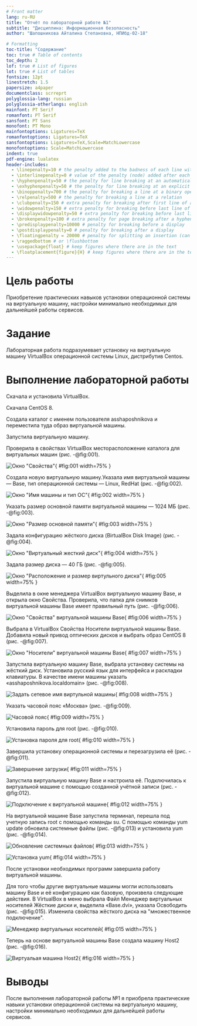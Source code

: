 ```yaml
---
# Front matter
lang: ru-RU
title: "Отчёт по лабораторной работе №1"
subtitle: "Дисциплина: Информационная безопасность"
author: "Шапошникова Айталина Степановна, НПИбд-02-18"

# Formatting
toc-title: "Содержание"
toc: true # Table of contents
toc_depth: 2
lof: true # List of figures
lot: true # List of tables
fontsize: 12pt
linestretch: 1.5
papersize: a4paper
documentclass: scrreprt
polyglossia-lang: russian
polyglossia-otherlangs: english
mainfont: PT Serif
romanfont: PT Serif
sansfont: PT Sans
monofont: PT Mono
mainfontoptions: Ligatures=TeX
romanfontoptions: Ligatures=TeX
sansfontoptions: Ligatures=TeX,Scale=MatchLowercase
monofontoptions: Scale=MatchLowercase
indent: true
pdf-engine: lualatex
header-includes:
  - \linepenalty=10 # the penalty added to the badness of each line within a paragraph (no associated penalty node) Increasing the value makes tex try to have fewer lines in the paragraph.
  - \interlinepenalty=0 # value of the penalty (node) added after each line of a paragraph.
  - \hyphenpenalty=50 # the penalty for line breaking at an automatically inserted hyphen
  - \exhyphenpenalty=50 # the penalty for line breaking at an explicit hyphen
  - \binoppenalty=700 # the penalty for breaking a line at a binary operator
  - \relpenalty=500 # the penalty for breaking a line at a relation
  - \clubpenalty=150 # extra penalty for breaking after first line of a paragraph
  - \widowpenalty=150 # extra penalty for breaking before last line of a paragraph
  - \displaywidowpenalty=50 # extra penalty for breaking before last line before a display math
  - \brokenpenalty=100 # extra penalty for page breaking after a hyphenated line
  - \predisplaypenalty=10000 # penalty for breaking before a display
  - \postdisplaypenalty=0 # penalty for breaking after a display
  - \floatingpenalty = 20000 # penalty for splitting an insertion (can only be split footnote in standard LaTeX)
  - \raggedbottom # or \flushbottom
  - \usepackage{float} # keep figures where there are in the text
  - \floatplacement{figure}{H} # keep figures where there are in the text
---
```


# Цель работы

Приобретение практических навыков установки операционной системы на виртуальную машину, 
настройки минимально необходимых для дальнейшей работы сервисов.

# Задание

Лабораторная работа подразумевает установку на виртуальную машину VirtualBox операционной системы Linux, дистрибутив Centos.

# Выполнение лабораторной работы

Скачала и установила VirtualBox.

Скачала CentOS 8.

Создала каталог с именем пользователя asshaposhnikova и переместила туда образ виртуальной машины.

Запустила виртуальную машину.

Проверила в свойствах VirtualBox месторасположение каталога для
виртуальных машин (рис. -@fig:001).

![Окно "Свойства"](image/1.png){ #fig:001 width=75% }

Создала новую виртуальную машину.Указала имя виртуальной машины — Base, тип операционной системы
— Linux, RedHat (рис. -@fig:002). 

![Окно "Имя машины и тип ОС"](image/2.png){ #fig:002 width=75% }

Указать размер основной памяти виртуальной машины — 1024 МБ (рис. -@fig:003).

![Окно "Размер основной памяти"](image/3.png){ #fig:003 width=75% }

Задала конфигурацию жёсткого диска (BirtualBox
Disk Image) (рис. -@fig:004).

![Окно "Виртуальный жесткий диск"](image/5.png){ #fig:004 width=75% }

Задала размер диска — 40 ГБ (рис. -@fig:005).

![Окно "Расположение и размер виртульного диска"](image/7.png){ #fig:005 width=75% }


Выделила в окне менеджера VirtualBox виртуальную машину Base, и открыла окно Свойства. Проверила, что папка для снимков виртуальной машины Base имеет правильный путь (рис. -@fig:006).

![Окно "Свойства" виртуальной машины Base](image/8.png){ #fig:006 width=75% }

Выбрала в VirtualBox Свойства Носители виртуальной машины Base.
Добавила новый привод оптических дисков и выбрать образ CentOS 8 (рис. -@fig:007).

![Окно "Носители" виртуальной машины Base](image/9.png){ #fig:007 width=75% }

Запустила виртуальную машину Base, выбрала установку системы на жёсткий диск.
Установила русский язык для интерфейса и раскладки клавиатуры.
В качестве имени машины указать «asshaposhnikova.localdomain» (рис. -@fig:008).

![Задать сетевое имя виртульной машины](image/11.png){ #fig:008 width=75% }

Указать часовой пояс «Москва» (рис. -@fig:009).

![Часовой пояс](image/10.png){ #fig:009 width=75% }


Установила пароль для root (рис. -@fig:010).

![Установка пароля для root](image/12.png){ #fig:010 width=75% }

Завершила установку операционной системы и перезагрузила её (рис. -@fig:011).

![Завершение загрузки](image/14.png){ #fig:011 width=75% }


Запустила виртуальную машину Base и настроила её.
Подключилась к виртуальной машине с помощью созданной учётной записи (рис. -@fig:012).

![Подключение к виртуальной машине](image/15.png){ #fig:012 width=75% }

На виртуальной машине Base запустила терминал, перешла под учетную запись root с помощью команды su.
С помощью команды yum update обновила системные файлы (рис. -@fig:013) и установила yum (рис. -@fig:014).

![Обновление системных файлов](image/16.png){ #fig:013 width=75% }


![Установка yum](image/17.png){ #fig:014 width=75% }


После установки необходимых программ завершила работу виртуальной машины.

Для того чтобы другие виртуальные машины могли использовать машину Base и её конфигурацию как базовую, произвела следующие действия. В VirtualBox в меню выбрала Файл
Менеджер виртуальных носителей Жёсткие диски и, выделила «Base.dvi»,
указала Освободить (рис. -@fig:015). Изменила свойства жёсткого диска  на "множественное подключение".

![Менеджер виртуальных носителей](image/18.png){ #fig:015 width=75% }

Теперь на основе виртуальной машины Base создала машину Host2 (рис. -@fig:016).

![Виртуальая машина Host2](image/19.png){ #fig:016 width=75% }




# Выводы
После выполнения лабораторной работы №1 я приобрела практические навыки установки операционной системы на виртуальную машину, настройки минимально необходимых для
дальнейшей работы сервисов.


